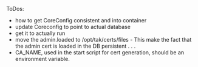 ToDos:
- how to get CoreConfig consistent and into container
- update Coreconfig to point to actual database
- get it to actually run
- move the admin.loaded to /opt/tak/certs/files - This make the fact that the admin cert is loaded in the DB persistent . . .
- CA_NAME, used in the start script for cert generation, should be an environment variable.

